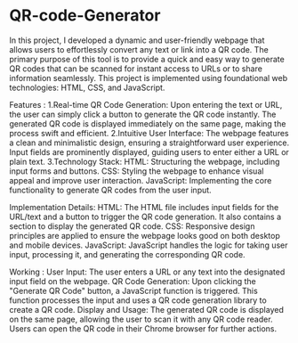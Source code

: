 # QR-code-Generator
In this project, I developed a dynamic and user-friendly webpage that allows users to effortlessly convert any text or link into a QR code. The primary purpose of this tool is to provide a quick and easy way to generate QR codes that can be scanned for instant access to URLs or to share information seamlessly.  This project is implemented using foundational web technologies: HTML, CSS, and JavaScript.

Features :
1.Real-time QR Code Generation:
  Upon entering the text or URL, the user can simply click a button to generate the QR code instantly.
  The generated QR code is displayed immediately on the same page, making the process swift and efficient.
2.Intuitive User Interface:
  The webpage features a clean and minimalistic design, ensuring a straightforward user experience.
  Input fields are prominently displayed, guiding users to enter either a URL or plain text.
3.Technology Stack:
  HTML: Structuring the webpage, including input forms and buttons.
  CSS: Styling the webpage to enhance visual appeal and improve user interaction.
  JavaScript: Implementing the core functionality to generate QR codes from the user input.

Implementation Details:
HTML:
  The HTML file includes input fields for the URL/text and a button to trigger the QR code generation.
  It also contains a section to display the generated QR code.
CSS:
  Responsive design principles are applied to ensure the webpage looks good on both desktop and mobile devices.
JavaScript:
  JavaScript handles the logic for taking user input, processing it, and generating the corresponding QR code.

Working :
User Input:
  The user enters a URL or any text into the designated input field on the webpage.
QR Code Generation:
  Upon clicking the "Generate QR Code" button, a JavaScript function is triggered.
  This function processes the input and uses a QR code generation library to create a QR code.
Display and Usage:
  The generated QR code is displayed on the same page, allowing the user to scan it with any QR code reader.
  Users can open the QR code in their Chrome browser for further actions.
